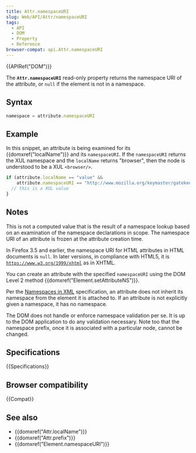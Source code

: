 ```yaml
---
title: Attr.namespaceURI
slug: Web/API/Attr/namespaceURI
tags:
  - API
  - DOM
  - Property
  - Reference
browser-compat: api.Attr.namespaceURI
---
```

{{APIRef("DOM")}}

The **`Attr.namespaceURI`** read-only property returns the
namespace URI of the attribute, or `null` if the element is not in a
namespace.

## Syntax

```js
namespace = attribute.namespaceURI
```

## Example

In this snippet, an attribute is being examined for its {{domxref("localName")}} and
its `namespaceURI`. If the `namespaceURI` returns the XUL
namespace and the `localName` returns "browser", then the node is understood
to be a XUL `<browser/>`.

```js
if (attribute.localName == "value" &&
    attribute.namespaceURI == "http://www.mozilla.org/keymaster/gatekeeper/there.is.only.xul") {
  // this is a XUL value
}
```

## Notes

This is not a computed value that is the result of a namespace lookup based on an
examination of the namespace declarations in scope. The namespace URI of an attribute is
frozen at the attribute creation time.

In Firefox 3.5 and earlier, the namespace URI for HTML attributes in HTML documents is
`null`. In later versions, in compliance with HTML5, it is
[`https://www.w3.org/1999/xhtml`](https://www.w3.org/1999/xhtml)
as in XHTML.

You can create an attribute with the specified `namespaceURI` using the DOM
Level 2 method {{domxref("Element.setAttributeNS")}}.

Per the [Namespaces in
XML](https://www.w3.org/TR/xml-names11/) specification, an attribute does not inherit its namespace from the element it
is attached to. If an attribute is not explicitly given a namespace, it has no
namespace.

The DOM does not handle or enforce namespace validation per se. It is up to the DOM
application to do any validation necessary. Note too that the namespace prefix, once it
is associated with a particular node, cannot be changed.

## Specifications

{{Specifications}}

## Browser compatibility

{{Compat}}

## See also

- {{domxref("Attr.localName")}}
- {{domxref("Attr.prefix")}}
- {{domxref("Element.namespaceURI")}}
